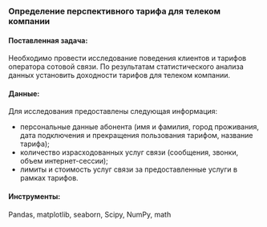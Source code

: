 ### Определение перспективного тарифа для телеком компании

#### Поставленная задача:
Необходимо провести исследование поведения клиентов и тарифов оператора сотовой связи. По результатам статистического анализа данных установить доходности тарифов для телеком компании.

#### Данные:
Для исследования предоставлены следующая информация:
- персональные данные абонента (имя и фамилия, город проживания, дата подключения и прекращения пользования тарифом, название тарифа);
- количество израсходованных услуг связи (сообщения, звонки, объем интернет-сессии);
- лимиты и стоимость услуг связи за предоставленные услуги в рамках тарифов.

#### Инструменты:
Pandas, matplotlib, seaborn, Scipy, NumPy, math
